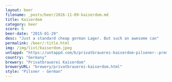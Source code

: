 ```yaml
---
layout: beer
filename: _posts/beer/2016-11-09-kaiserdom.md
title: Kaiserdom
category: beer
score: 6
beer-date: "2015-01-29"
desc: "Just a standard cheap german Lager. But such an awesome can"
permalink: /beer/:title.html
img: /img/list/kaiserdom.jpeg
untappd: "https://untappd.com/b/privatbrauerei-kaiserdom-pilsener--premium-german-lager--pilsener-herb-wurzig/15519"
country: "Germany"
brewery: "Privatbrauerei Kaiserdom"
breweryURL: "brewery/privatbrauerei-kaiserdom.html"
style: "Pilsner - German"
---
```

